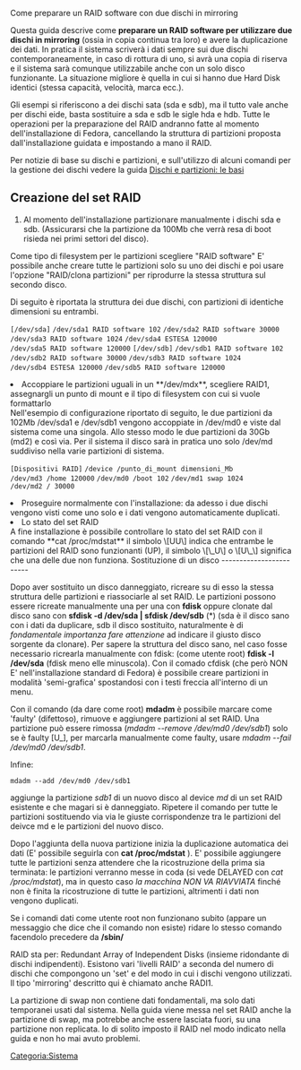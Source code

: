 Come preparare un RAID software con due dischi in mirroring

Questa guida descrive come **preparare un RAID software per utilizzare due dischi in mirroring** (ossia in copia continua tra loro) e avere la duplicazione dei dati. In pratica il sistema scriverà i dati sempre sui due dischi contemporaneamente, in caso di rottura di uno, si avrà una copia di riserva e il sistema sarà comunque utilizzabile anche con un solo disco funzionante. La situazione migliore è quella in cui si hanno due Hard Disk identici (stessa capacità, velocità, marca ecc.).

Gli esempi si riferiscono a dei dischi sata (sda e sdb), ma il tutto vale anche per dischi eide, basta sostituire a sda e sdb le sigle hda e hdb.
Tutte le operazioni per la preparazione del RAID andranno fatte al momento dell'installazione di Fedora, cancellando la struttura di partizioni proposta dall'installazione guidata e impostando a mano il RAID.

Per notizie di base su dischi e partizioni, e sull'utilizzo di alcuni comandi per la gestione dei dischi vedere la guida [Dischi e partizioni: le basi](http://doc.fedoraonline.it/Dischi_e_partizioni:_le_basi)

Creazione del set RAID
----------------------

1.  Al momento dell'installazione partizionare manualmente i dischi sda e sdb. (Assicurarsi che la partizione da 100Mb che verrà resa di boot risieda nei primi settori del disco).

Come tipo di filesystem per le partizioni scegliere "RAID software" E' possibile anche creare tutte le partizioni solo su uno dei dischi e poi usare l'opzione "RAID/clona partizioni" per riprodurre la stessa struttura sul secondo disco.

Di seguito è riportata la struttura dei due dischi, con partizioni di identiche dimensioni su entrambi.

`[/dev/sda]`
`/dev/sda1 RAID software 102`
`/dev/sda2 RAID software 30000`
`/dev/sda3 RAID software 1024`
`/dev/sda4 ESTESA 120000`
`/dev/sda5 RAID software 120000`
`[/dev/sdb]`
`/dev/sdb1 RAID software 102`
`/dev/sdb2 RAID software 30000`
`/dev/sdb3 RAID software 1024`
`/dev/sdb4 ESTESA 120000`
`/dev/sdb5 RAID software 120000`

<li>
Accoppiare le partizioni uguali in un **/dev/mdx**, scegliere RAID1, assegnargli un punto di mount e il tipo di filesystem con cui si vuole formattarlo

</li>
Nell'esempio di configurazione riportato di seguito, le due partizioni da 102Mb /dev/sda1 e /dev/sdb1 vengono accoppiate in /dev/md0 e viste dal sistema come una singola. Allo stesso modo le due partizioni da 30Gb (md2) e così via. Per il sistema il disco sarà in pratica uno solo /dev/md suddiviso nella varie partizioni di sistema.

`[Dispositivi RAID]`
`/device /punto_di_mount dimensioni_Mb`
`/dev/md3 /home 120000`
`/dev/md0 /boot 102`
`/dev/md1 swap 1024`
`/dev/md2 / 30000`

<li>
Proseguire normalmente con l'installazione: da adesso i due dischi vengono visti come uno solo e i dati vengono automaticamente duplicati.

</li>
<li>
Lo stato del set RAID

</li>
A fine installazione è possibile controllare lo stato del set RAID con il comando **cat /proc/mdstat** il simbolo \[UU\] indica che entrambe le partizioni del RAID sono funzionanti (UP), il simbolo \[\_U\] o \[U\_\] significa che una delle due non funziona.

</ol>
Sostituzione di un disco
------------------------

Dopo aver sostituito un disco danneggiato, ricreare su di esso la stessa struttura delle partizioni e riassociarle al set RAID.
Le partizioni possono essere ricreate manualmente una per una con **fdisk** oppure clonate dal disco sano con **sfdisk -d /dev/sda | sfdisk /dev/sdb** (\*) (sda è il disco sano con i dati da duplicare, sdb il disco sostituito, naturalmente è di *fondamentale importanza fare attenzione* ad indicare il giusto disco sorgente da clonare).
Per sapere la struttura del disco sano, nel caso fosse necessario ricrearla manualmente con fdisk: (come utente root) **fdisk -l /dev/sda** (fdisk meno elle minuscola).
Con il comado cfdisk (che però NON E' nell'installazione standard di Fedora) è possibile creare partizioni in modalità 'semi-grafica' spostandosi con i testi freccia all'interno di un menu.

Con il comando (da dare come root) **mdadm** è possibile marcare come 'faulty' (difettoso), rimuove e aggiungere partizioni al set RAID.
Una partizione può essere rimossa (*mdadm --remove /dev/md0 /dev/sdb1*) solo se è faulty \[U\_\], per marcarla manualmente come faulty, usare *mdadm --fail /dev/md0 /dev/sdb1*.

Infine:

`mdadm --add /dev/md0 /dev/sdb1`

aggiunge la partizione *sdb1* di un nuovo disco al device *md* di un set RAID esistente e che magari si è danneggiato. Ripetere il comando per tutte le partizioni sostituendo via via le giuste corrispondenze tra le partizioni del deivce md e le partizioni del nuovo disco.

Dopo l'aggiunta della nuova partizione inizia la duplicazione automatica dei dati (E' possibile seguirla con **cat /proc/mdstat** ).
E' possibile aggiungere tutte le partizioni senza attendere che la ricostruzione della prima sia terminata: le partizioni verranno messe in coda (si vede DELAYED con *cat /proc/mdstat*), ma in questo caso *la macchina NON VA RIAVVIATA* finché non è finita la ricostruzione di tutte le partizioni, altrimenti i dati non vengono duplicati.

Se i comandi dati come utente root non funzionano subito (appare un messaggio che dice che il comando non esiste) ridare lo stesso comando facendolo precedere da **/sbin/**

RAID sta per: Redundant Array of Independent Disks (insieme ridondante di dischi indipendenti). Esistono vari 'livelli RAID' a seconda del numero di dischi che compongono un 'set' e del modo in cui i dischi vengono utilizzati. Il tipo 'mirroring' descritto qui è chiamato anche RADI1.

La partizione di swap non contiene dati fondamentali, ma solo dati temporanei usati dal sistema. Nella guida viene messa nel set RAID anche la partizione di swap, ma potrebbe anche essere lasciata fuori, su una partizione non replicata.
Io di solito imposto il RAID nel modo indicato nella guida e non ho mai avuto problemi.

<Categoria:Sistema>
